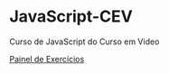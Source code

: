 # JavaScript-CEV
 Curso de JavaScript do Curso em Video

<a href="https://marcellobelem.github.io/JavaScript-CEV/Exercícios/Exercícios.html">Painel de Exercícios</a>